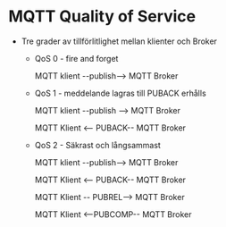 # MQTT Quality of Service

* Tre grader av tillförlitlighet mellan klienter och Broker
  * QoS 0 - fire and forget
  
    MQTT klient --publish--> MQTT Broker
  
  * QoS 1 - meddelande lagras till PUBACK erhålls
    
    MQTT klient --publish --> MQTT Broker
    
    MQTT Klient <-- PUBACK-- MQTT Broker
  
  * QoS 2 - Säkrast och långsammast
  
    MQTT klient --publish--> MQTT Broker
    
    MQTT Klient <-- PUBACK-- MQTT Broker
    
    MQTT Klient -- PUBREL--> MQTT Broker
    
    MQTT Klient <--PUBCOMP-- MQTT Broker

